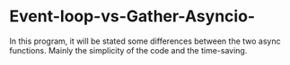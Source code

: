 # Event-loop-vs-Gather-Asyncio-
In this program, it will be stated some differences between the two async functions. 
Mainly the simplicity of the code and the time-saving. 
